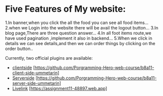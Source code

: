 # Five Features of My website:
1.In banner,when you click the all the food you can see all food items...
2.when we Login into the website there will be avail the logout button...
3.In blog page,There are three question answer...
4.In all foot items route,we have used pagination ,implement it also in backend...
5.When we click in details we can see details,and then we can order things by clicking on the order button..


Currently, two official plugins are available:

- [clientside](https://github.com/Porgramming-Hero-web-course/b8a11-client-side-ummetarin) [https://github.com/Porgramming-Hero-web-course/b8a11-client-side-ummetarin]
- [Serverside](https://github.com/Porgramming-Hero-web-course/b8a11-server-side-ummetarin) [https://github.com/Porgramming-Hero-web-course/b8a11-server-side-ummetarin] 
- [Livelink](https://assignment11-48897.web.app) [https://assignment11-48897.web.app] 

